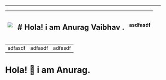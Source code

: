 ***
|![](https://c.tenor.com/aAZuw0Z8VWgAAAAM/hello-cat.gif)| <h2># Hola! i am Anurag Vaibhav .</h2>|asdfasdf|
|---|-:|---|
<table>
 <tr>
   <td>adfasdf</td>
   <td>adfasdf</td><td>adfasdf</td>
  </tr>
</table>


# Hola! 👋 i am  Anurag. 
<br>
<!--
**itisianurag/itisianurag** is a ✨ _special_ ✨ repository because its `README.md` (this file) appears on your GitHub profile.

Here are some ideas to get you started:

- 🔭 I’m currently working on ...
- 🌱 I’m currently learning ...
- 👯 I’m looking to collaborate on ...
- 🤔 I’m looking for help with ...
- 💬 Ask me about ...
- 📫 How to reach me: ...
- 😄 Pronouns: ...
- ⚡ Fun fact: ...
-->
